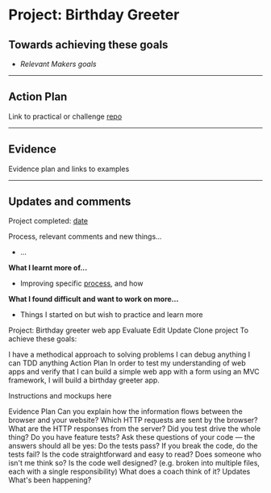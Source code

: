 # Project: Birthday Greeter

## Towards achieving these goals

- _Relevant Makers goals_

------

## Action Plan

Link to practical or challenge [repo]()

------

## Evidence

Evidence plan and links to examples

------

## Updates and comments

Project completed: [date](link/to/repo)

Process, relevant comments and new things...
- ...


**What I learnt more of...**

- Improving specific [process](), and how


**What I found difficult and want to work on more...**

- Things I started on but wish to practice and learn more


Project: Birthday greeter web app
Evaluate Edit Update  Clone project
To achieve these goals:

I have a methodical approach to solving problems
I can debug anything
I can TDD anything
Action Plan
In order to test my understanding of web apps and verify that I can build a simple web app with a form using an MVC framework, I will build a birthday greeter app.

Instructions and mockups here

Evidence Plan
Can you explain how the information flows between the browser and your website?
Which HTTP requests are sent by the browser?
What are the HTTP responses from the server?
Did you test drive the whole thing?
Do you have feature tests?
Ask these questions of your code — the answers should all be yes:
Do the tests pass?
If you break the code, do the tests fail?
Is the code straightforward and easy to read? Does someone who isn't me think so?
Is the code well designed? (e.g. broken into multiple files, each with a single responsibility)
What does a coach think of it?
Updates
What's been happening?